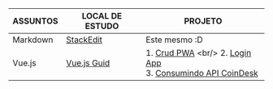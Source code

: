 
 ASSUNTOS | LOCAL DE ESTUDO | PROJETO
--------- |  ------------   | -------
 Markdown | [StackEdit](https://stackedit.io/app#) | Este mesmo :D
 Vue.js	  | [Vue.js Guid](https://br.vuejs.org/)     | 1. [Crud PWA]([https://github.com/diegofranca92/crud-pwa](https://github.com/diegofranca92/crud-pwa)) <br/> 2. [Login App](https://github.com/diegofranca92/login-app) <br/>3. [Consumindo API CoinDesk](https://github.com/diegofranca92/consumindo-api-coindesk)
 